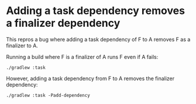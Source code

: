 # Adding a task dependency removes a finalizer dependency

This repros a bug where adding a task dependency of F to A removes F as a finalizer to A.

Running a build where F is a finalizer of A runs F even if A fails:

```
./gradlew :task
```

However, adding a task dependency from F to A removes the finalizer dependency:

```
./gradlew :task -Padd-dependency
```
